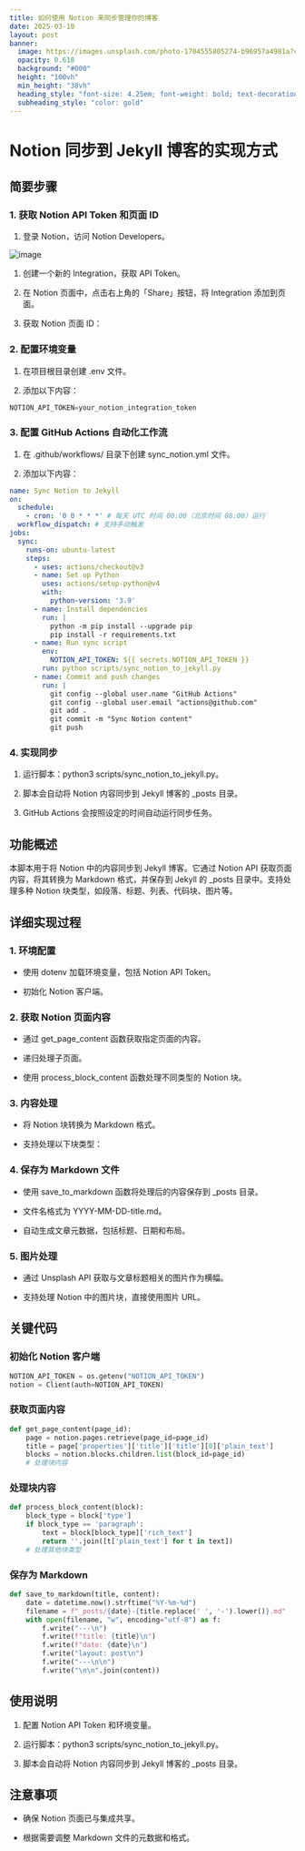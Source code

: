 ```yaml
---
title: 如何使用 Notion 来同步管理你的博客
date: 2025-03-10
layout: post
banner:
  image: https://images.unsplash.com/photo-1704555805274-b96957a4981a?crop=entropy&cs=tinysrgb&fit=max&fm=jpg&ixid=M3w2OTIwMzJ8MHwxfHJhbmRvbXx8fHx8fHx8fDE3NDE2MzExODZ8&ixlib=rb-4.0.3&q=80&w=1080
  opacity: 0.618
  background: "#000"
  height: "100vh"
  min_height: "38vh"
  heading_style: "font-size: 4.25em; font-weight: bold; text-decoration: underline"
  subheading_style: "color: gold"
---
```


# Notion 同步到 Jekyll 博客的实现方式

## 简要步骤

### 1. 获取 Notion API Token 和页面 ID

1. 登录 Notion，访问 Notion Developers。

![image](https://prod-files-secure.s3.us-west-2.amazonaws.com/a7a0cc5a-89b9-4cda-8686-1fba0ca52f40/d19c1afe-dea5-4312-9333-786b0ba83054/image.png?X-Amz-Algorithm=AWS4-HMAC-SHA256&X-Amz-Content-Sha256=UNSIGNED-PAYLOAD&X-Amz-Credential=ASIAZI2LB4663SUHIZJB%2F20250310%2Fus-west-2%2Fs3%2Faws4_request&X-Amz-Date=20250310T182626Z&X-Amz-Expires=3600&X-Amz-Security-Token=IQoJb3JpZ2luX2VjEEoaCXVzLXdlc3QtMiJHMEUCIQD2UMz3adMJ4mJ0cG992TVBobfVwuyG8QzL%2BQzRqEHBTgIgGIxLP1yevQRJ82haM901ACi52WSkxaAIKmyxuL%2F7X%2B8qiAQIk%2F%2F%2F%2F%2F%2F%2F%2F%2F%2F%2FARAAGgw2Mzc0MjMxODM4MDUiDHJ4zlAFHy3DARsH3SrcA2hygZX0V9CPlKLiHqkKGwBd2Hw7yajp7oG3GTQNOdYxaLU%2FixScavtEFlZMYw14zV%2BYO8A0Il97AfZSEbOxT8mL49KiUFNar2e5WZkps0rkOi4lometro%2FXctCIMPDBtviWe%2BgcxEp2iUyY5U38FMKoQxykoAEPb%2BORrHy83waIUXFTbBu4uu9ForZnWwuIzVDitnmjtxHsKx6lUuKC7XQSndhRVTJc0rmwqJkpiMTMw6FehLoFzpm15l4%2BikCueDKfoRrB8spkfDROtWqF3LdAcqsYWLhpn9K70LtQsshzTlDIMqUuH%2FaKl%2FoTMvNSfnwmIfW%2Fe41r0XweeowLmEptKAEtqF%2BUt7A7uZpLq1UX%2BsNo67C6MKr8ThxB0EGMb6BAr7rB5R7v06WkIpbNnxmebY%2FaHG0aUE%2FkDvjGbK9i%2FX8TKQIcjfyMCpboqvHoFqwByr4v3CNcUxpjmgbiEZf43voFgJVif%2FQFHhx6LHL%2Baf%2FQns%2BUUp4xpsZ99m5g1rntGF4DketZPs8ecFBvEUJtA%2FwW0MpaabBexzICLQQ0s4bzauhKsXY86eGnmmhagAh6zNZ7THndq3jM1LgdjZDbksg2sQYrg9naRG2rOpvhW82paVL%2FSlWxrYMcMJfLvL4GOqUBcdql4vQtgnKcRytMhvABe3HEyAG1kWx5vQzdw5WURlMGvdZPBxbiC8jAfKmUCpxZ71IlidQNXxBz%2FQXU5WHxuT0N22k9zQ5wepIxfAhBYHqpKBHw0wguHImOPCsmM4nwOOE6MNACogpjYBpIjBhWq86pj0YOsgHNsdJN2MgjhsuQBtNI7BALusBB3iAJKcDP7eg9J4Bq1DtCvtnMSr%2FtOfpyoLVq&X-Amz-Signature=ffd78a2384dd45db36fff8990f956be70191df4862e65b56ee5de26115e4958c&X-Amz-SignedHeaders=host&x-id=GetObject)

1. 创建一个新的 Integration，获取 API Token。

1. 在 Notion 页面中，点击右上角的「Share」按钮，将 Integration 添加到页面。

1. 获取 Notion 页面 ID：


### 2. 配置环境变量

1. 在项目根目录创建 .env 文件。

1. 添加以下内容：

```javascript
NOTION_API_TOKEN=your_notion_integration_token
```

### 3. 配置 GitHub Actions 自动化工作流

1. 在 .github/workflows/ 目录下创建 sync_notion.yml 文件。

1. 添加以下内容：

```yaml
name: Sync Notion to Jekyll
on:
  schedule:
    - cron: '0 0 * * *' # 每天 UTC 时间 00:00（北京时间 08:00）运行
  workflow_dispatch: # 支持手动触发
jobs:
  sync:
    runs-on: ubuntu-latest
    steps:
      - uses: actions/checkout@v3
      - name: Set up Python
        uses: actions/setup-python@v4
        with:
          python-version: '3.9'
      - name: Install dependencies
        run: |
          python -m pip install --upgrade pip
          pip install -r requirements.txt
      - name: Run sync script
        env:
          NOTION_API_TOKEN: ${{ secrets.NOTION_API_TOKEN }}
        run: python scripts/sync_notion_to_jekyll.py
      - name: Commit and push changes
        run: |
          git config --global user.name "GitHub Actions"
          git config --global user.email "actions@github.com"
          git add .
          git commit -m "Sync Notion content"
          git push
```

### 4. 实现同步

1. 运行脚本：python3 scripts/sync_notion_to_jekyll.py。

1. 脚本会自动将 Notion 内容同步到 Jekyll 博客的 _posts 目录。

1. GitHub Actions 会按照设定的时间自动运行同步任务。

## 功能概述

本脚本用于将 Notion 中的内容同步到 Jekyll 博客。它通过 Notion API 获取页面内容，将其转换为 Markdown 格式，并保存到 Jekyll 的 _posts 目录中。支持处理多种 Notion 块类型，如段落、标题、列表、代码块、图片等。

## 详细实现过程

### 1. 环境配置

- 使用 dotenv 加载环境变量，包括 Notion API Token。

- 初始化 Notion 客户端。

### 2. 获取 Notion 页面内容

- 通过 get_page_content 函数获取指定页面的内容。

- 递归处理子页面。

- 使用 process_block_content 函数处理不同类型的 Notion 块。

### 3. 内容处理

- 将 Notion 块转换为 Markdown 格式。

- 支持处理以下块类型：


### 4. 保存为 Markdown 文件

- 使用 save_to_markdown 函数将处理后的内容保存到 _posts 目录。

- 文件名格式为 YYYY-MM-DD-title.md。

- 自动生成文章元数据，包括标题、日期和布局。

### 5. 图片处理

- 通过 Unsplash API 获取与文章标题相关的图片作为横幅。

- 支持处理 Notion 中的图片块，直接使用图片 URL。

## 关键代码

### 初始化 Notion 客户端

```python
NOTION_API_TOKEN = os.getenv("NOTION_API_TOKEN")
notion = Client(auth=NOTION_API_TOKEN)
```

### 获取页面内容

```python
def get_page_content(page_id):
    page = notion.pages.retrieve(page_id=page_id)
    title = page['properties']['title']['title'][0]['plain_text']
    blocks = notion.blocks.children.list(block_id=page_id)
    # 处理块内容
```

### 处理块内容

```python
def process_block_content(block):
    block_type = block['type']
    if block_type == 'paragraph':
        text = block[block_type]['rich_text']
        return ''.join([t['plain_text'] for t in text])
    # 处理其他块类型
```

### 保存为 Markdown

```python
def save_to_markdown(title, content):
    date = datetime.now().strftime("%Y-%m-%d")
    filename = f"_posts/{date}-{title.replace(' ', '-').lower()}.md"
    with open(filename, "w", encoding="utf-8") as f:
        f.write("---\n")
        f.write(f"title: {title}\n")
        f.write(f"date: {date}\n")
        f.write("layout: post\n")
        f.write("---\n\n")
        f.write("\n\n".join(content))
```

## 使用说明

1. 配置 Notion API Token 和环境变量。

1. 运行脚本：python3 scripts/sync_notion_to_jekyll.py。

1. 脚本会自动将 Notion 内容同步到 Jekyll 博客的 _posts 目录。

## 注意事项

- 确保 Notion 页面已与集成共享。

- 根据需要调整 Markdown 文件的元数据和格式。
